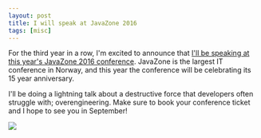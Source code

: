 ```yaml
---
layout: post
title: I will speak at JavaZone 2016
tags: [misc]
---
```

For the third year in a row, I'm excited to announce that [I'll be speaking at this year's JavaZone 2016 conference](https://2016.javazone.no/program/lets-overengineer-the-hell-out-of-this). JavaZone is the largest IT conference in Norway, and this year the conference will be celebrating its 15 year anniversary.

I'll be doing a lightning talk about a destructive force that developers often struggle with; overengineering. Make sure to book your conference ticket and I hope to see you in September!

[<img src="{{ site.url }}/public/img/javazone_2016.png">](https://2016.javazone.no/program/lets-overengineer-the-hell-out-of-this)